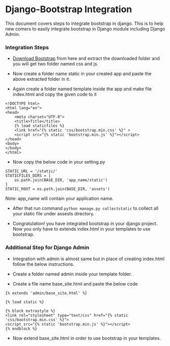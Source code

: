# Django-Bootstrap Integration

This document covers steps to integrate bootstrap in django.
This is to help new comers to easily integrate bootstrap in Django module including Django Admin.

### Integration Steps

- [Download Bootstrap](https://github.com/twbs/bootstrap/releases/download/v5.0.0-beta3/bootstrap-5.0.0-beta3-dist.zip) from here and extract the downloaded folder and you will get two folder named css and js.

- Now create a folder name static in your created app and paste the above extracted folder in it.

- Again create a folder named template inside the app and make file index.html and copy the given code to it 
```
<!DOCTYPE html>  
<html lang="en">  
<head>  
    <meta charset="UTF-8">  
    <title>Title</title>  
    {% load staticfiles %}  
    <link href="{% static 'css/bootstrap.min.css' %}" >  
    <script src="{% static 'bootstrap.min.js' %}"></script>  
</head>  
<body>  
</body>  
</html>
```

- Now copy the below code in your setting.py
```
STATIC_URL = '/static/'
STATICFILES_DIRS = [
    os.path.join(BASE_DIR, 'app_name/static')
]
STATIC_ROOT = os.path.join(BASE_DIR, 'assets')
```
Note: app_name will contain your application name.

- After that run command ```python manage.py collectstatic``` to collect all your static file under assests directory.

- Congratulation! you have integrated bootstrap in your django project. Now you only have to extends index.html in your templates to use bootstrap.

### Additional Step for Django Admin

- Integration with admin is almost same but in place of creating index.html follow the below instructions.

- Create a folder named admin inside your template folder.
- Create a file name base_site.html and paste the below code
```
{% extends 'admin/base_site.html' %}

{% load static %}

{% block extrastyle %}
<link rel="stylesheet" type="text/css" href="{% static 'css/bootstrap.min.css' %}">
<script src="{% static 'bootstrap.min.js' %}"></script>
{% endblock %}
```

- Now extend base_site.html in order to use bootstrap in your templates.